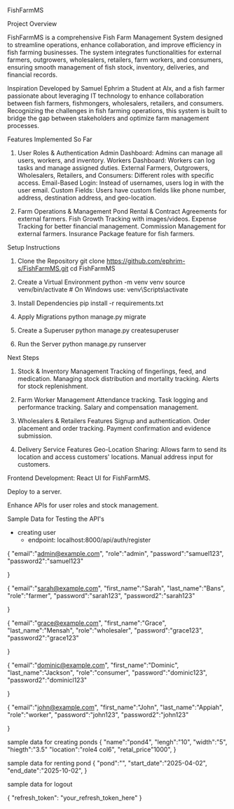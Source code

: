 FishFarmMS

Project Overview

FishFarmMS is a comprehensive Fish Farm Management System designed to streamline operations, 
enhance collaboration, and improve efficiency in fish farming businesses. The system 
integrates functionalities for external farmers, outgrowers, wholesalers, retailers, 
farm workers, and consumers, ensuring smooth management of fish stock, inventory, 
deliveries, and financial records.

Inspiration
Developed by Samuel Ephrim a Student at Alx, and a fish farmer passionate about leveraging 
IT technology to enhance collaboration between fish farmers, fishmongers, wholesalers, 
retailers, and consumers. Recognizing the challenges in fish farming operations, 
this system is built to bridge the gap between stakeholders and optimize farm management processes.


Features Implemented So Far

1. User Roles & Authentication
    Admin Dashboard: Admins can manage all users, workers, and inventory.
    Workers Dashboard: Workers can log tasks and manage assigned duties.
    External Farmers, Outgrowers, Wholesalers, Retailers, and Consumers: Different roles with specific access.
    Email-Based Login: Instead of usernames, users log in with the user email.
    Custom Fields: Users have custom fields like phone number, address, destination address, and geo-location.

2. Farm Operations & Management
    Pond Rental & Contract Agreements for external farmers.
    Fish Growth Tracking with images/videos.
    Expense Tracking for better financial management.
    Commission Management for external farmers.
    Insurance Package feature for fish farmers.


Setup Instructions

1. Clone the Repository
    git clone https://github.com/ephrim-s/FishFarmMS.git
    cd FishFarmMS

2. Create a Virtual Environment
    python -m venv venv
    source venv/bin/activate  # On Windows use: venv\Scripts\activate

3. Install Dependencies
    pip install -r requirements.txt

4. Apply Migrations
    python manage.py migrate

5. Create a Superuser
    python manage.py createsuperuser

6. Run the Server
    python manage.py runserver



Next Steps

1. Stock & Inventory Management
    Tracking of fingerlings, feed, and medication.
    Managing stock distribution and mortality tracking.
    Alerts for stock replenishment.

2. Farm Worker Management
    Attendance tracking.
    Task logging and performance tracking.
    Salary and compensation management.


3. Wholesalers & Retailers Features
    Signup and authentication.
    Order placement and order tracking.
    Payment confirmation and evidence submission.

4. Delivery Service Features
    Geo-Location Sharing: Allows farm to send its location and access customers' locations.
    Manual address input for customers.


Frontend Development: React UI for FishFarmMS.

Deploy to a server.

Enhance APIs for user roles and stock management.




Sample Data for Testing the API's

- creating user 
    * endpoint: localhost:8000/api/auth/register

{
    "email":"admin@example.com",
    "role":"admin",
    "password":"samuel123",
    "password2":"samuel123"

}

{
    "email":"sarah@example.com",
    "first_name":"Sarah",
    "last_name":"Bans",
    "role":"farmer",
    "password":"sarah123",
    "password2":"sarah123"

}

{
    "email":"grace@example.com",
    "first_name":"Grace",
    "last_name":"Mensah",
    "role":"wholesaler",
    "password":"grace123",
    "password2":"grace123"

}

{
    "email":"dominic@example.com",
    "first_name":"Dominic",
    "last_name":"Jackson",
    "role":"consumer",
    "password":"dominic123",
    "password2":"dominicl123"

}

{
    "email":"john@example.com",
    "first_name":"John",
    "last_name":"Appiah",
    "role":"worker",
    "password":"john123",
    "password2":"john123"

}

sample data for creating ponds
{
    "name":"pond4",
    "lengh":"10",
    "width":"5",
    "hiegth":"3.5"
    "location":"role4 col6",
    "retal_price"1000",
}

sample data for renting pond
{
    "pond":"",
    "start_date":"2025-04-02",
    "end_date":"2025-10-02",
}

sample data for logout

{
  "refresh_token": "your_refresh_token_here"
}